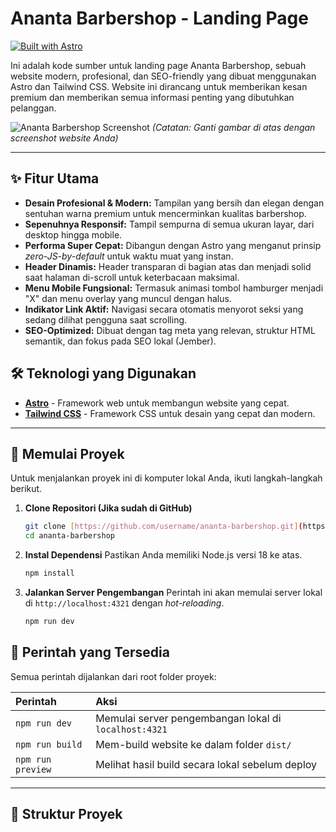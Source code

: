 # Ananta Barbershop - Landing Page

[![Built with Astro](https://astro.badg.es/v2/built-with-astro/tiny.svg)](https://astro.build)

Ini adalah kode sumber untuk landing page Ananta Barbershop, sebuah website modern, profesional, dan SEO-friendly yang dibuat menggunakan Astro dan Tailwind CSS. Website ini dirancang untuk memberikan kesan premium dan memberikan semua informasi penting yang dibutuhkan pelanggan.

![Ananta Barbershop Screenshot](https://user-images.githubusercontent.com/86953535/222306725-d713c799-a864-4e4b-8534-11a5b8f62f3a.png)
_(Catatan: Ganti gambar di atas dengan screenshot website Anda)_

---

## ✨ Fitur Utama

- **Desain Profesional & Modern:** Tampilan yang bersih dan elegan dengan sentuhan warna premium untuk mencerminkan kualitas barbershop.
- **Sepenuhnya Responsif:** Tampil sempurna di semua ukuran layar, dari desktop hingga mobile.
- **Performa Super Cepat:** Dibangun dengan Astro yang menganut prinsip _zero-JS-by-default_ untuk waktu muat yang instan.
- **Header Dinamis:** Header transparan di bagian atas dan menjadi solid saat halaman di-scroll untuk keterbacaan maksimal.
- **Menu Mobile Fungsional:** Termasuk animasi tombol hamburger menjadi "X" dan menu overlay yang muncul dengan halus.
- **Indikator Link Aktif:** Navigasi secara otomatis menyorot seksi yang sedang dilihat pengguna saat scrolling.
- **SEO-Optimized:** Dibuat dengan tag meta yang relevan, struktur HTML semantik, dan fokus pada SEO lokal (Jember).

## 🛠️ Teknologi yang Digunakan

- **[Astro](https://astro.build/)** - Framework web untuk membangun website yang cepat.
- **[Tailwind CSS](https://tailwindcss.com/)** - Framework CSS untuk desain yang cepat dan modern.

---

## 🚀 Memulai Proyek

Untuk menjalankan proyek ini di komputer lokal Anda, ikuti langkah-langkah berikut.

1.  **Clone Repositori (Jika sudah di GitHub)**

    ```bash
    git clone [https://github.com/username/ananta-barbershop.git](https://github.com/username/ananta-barbershop.git)
    cd ananta-barbershop
    ```

2.  **Instal Dependensi**
    Pastikan Anda memiliki Node.js versi 18 ke atas.

    ```bash
    npm install
    ```

3.  **Jalankan Server Pengembangan**
    Perintah ini akan memulai server lokal di `http://localhost:4321` dengan _hot-reloading_.
    ```bash
    npm run dev
    ```

## 📜 Perintah yang Tersedia

Semua perintah dijalankan dari root folder proyek:

| Perintah          | Aksi                                                  |
| :---------------- | :---------------------------------------------------- |
| `npm run dev`     | Memulai server pengembangan lokal di `localhost:4321` |
| `npm run build`   | Mem-build website ke dalam folder `dist/`             |
| `npm run preview` | Melihat hasil build secara lokal sebelum deploy       |

---

## 📂 Struktur Proyek
